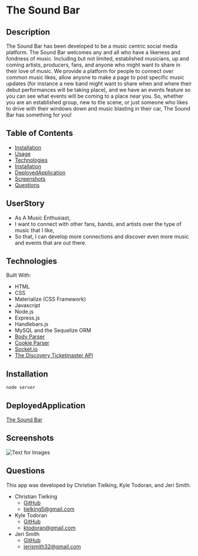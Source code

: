 # The Sound Bar

  ## Description
  The Sound Bar has been developed to be a music centric social media platform. The Sound Bar welcomes any and all who have a likeness and fondness of music. Including but not limited, established musicians, up and coming artists, producers, fans, and anyone who might want to share in their love of music. We provide a platform for people to connect over common music likes, allow anyone to make a page to post specific music updates (for instance a new band might want to share when and where their debut performances will be taking place), and we have an events feature so you can see what events will be coming to a place near you. So, whether you are an established group, new to the scene, or just someone who likes to drive with their windows down and music blasting in their car, The Sound Bar has something for you!

  ## Table of Contents 
  * [Installation](#installation)
  * [Usage](#userstory)
  * [Technologies](#technologies)
  * [Installation](#installation)
  * [DeployedApplication](#deployedapplication)
  * [Screenshots](#screenshots)
  * [Questions](#questions)
    
  ## UserStory
  * As A Music Enthusiast,
  * I want to connect with other fans, bands, and artists over the type of music that I like,
  * So that, I can develop more connections and discover even more music and events that are out there.


  ## Technologies
  Built With:

  * HTML
  * CSS
  * Materialize (CSS Framework)
  * Javascript
  * Node.js
  * Express.js
  * Handlebars.js
  * MySQL and the Sequelize ORM
  * [Body Parser](https://www.npmjs.com/package/body-parser)
  * [Cookie Parser](https://www.npmjs.com/package/cookie-parser)
  * [Socket.io](https://socket.io/docs/v4/) 
  * [The Discovery Ticketmaster API](https://developer.ticketmaster.com/products-and-docs/apis/getting-started/)


  ## Installation
    node server

  ## DeployedApplication
  [The Sound Bar]()

  ## Screenshots
  ![Text for Images]()

  ## Questions
  This app was developed by Christian Tielking, Kyle Todoran, and Jeri Smith. 
  * Christian Tielking
    * [GitHub](https://www.github.com/tielkingc)
    * tielking5@gmail.com
  * Kyle Todoran
    * [GitHub](https://www.github.com/ktodoran)
    * ktodoran@gmail.com
  * Jeri Smith
    * [GitHub](https://www.github.com/jerismith32)
    * jerismith32@gmail.com